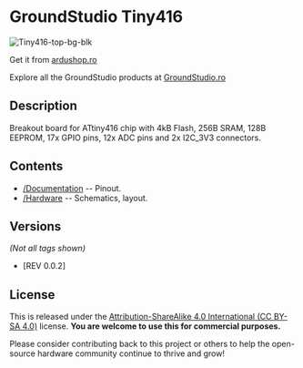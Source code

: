 GroundStudio Tiny416
====================================
![Tiny416-top-bg-blk](https://github.com/GroundStudio/Tiny416/assets/77836107/1e3ea4d8-9745-4257-8586-e4bdf8c9a3a3)

Get it from [ardushop.ro](https://ardushop.ro/ro/home/2714-groundstudio-tiny-416.html)

Explore all the GroundStudio products at [GroundStudio.ro](https://groundstudio.ro/)

Description
-------------------
Breakout board for ATtiny416 chip with 4kB Flash, 256B SRAM, 128B EEPROM, 17x GPIO pins, 12x ADC pins and 2x I2C_3V3 connectors.

Contents
-------------------

* [/Documentation](https://github.com/GroundStudio/Tiny416/tree/main/Documentation) -- Pinout.
* [/Hardware](https://github.com/GroundStudio/Tiny416/tree/main/Hardware) -- Schematics, layout.

Versions
-------------------
*(Not all tags shown)*

- [REV 0.0.2]

License
-------------------

This is released under the [Attribution-ShareAlike 4.0 International (CC BY-SA 4.0)](https://creativecommons.org/licenses/by-sa/4.0/) license.
**You are welcome to use this for commercial purposes.**

Please consider contributing back to this project or others to help the open-source hardware community continue to thrive and grow!


